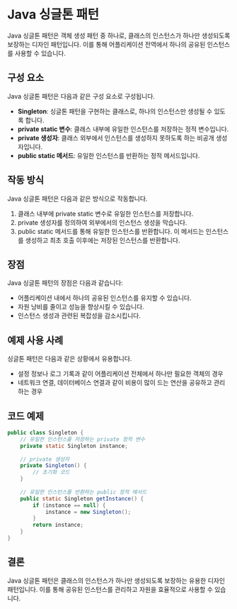 # Java 싱글톤 패턴

Java 싱글톤 패턴은 객체 생성 패턴 중 하나로, 클래스의 인스턴스가 하나만 생성되도록 보장하는 디자인 패턴입니다. 이를 통해 어플리케이션 전역에서 하나의 공유된 인스턴스를 사용할 수 있습니다.

## 구성 요소

Java 싱글톤 패턴은 다음과 같은 구성 요소로 구성됩니다.

- **Singleton**: 싱글톤 패턴을 구현하는 클래스로, 하나의 인스턴스만 생성될 수 있도록 합니다.
- **private static 변수**: 클래스 내부에 유일한 인스턴스를 저장하는 정적 변수입니다.
- **private 생성자**: 클래스 외부에서 인스턴스를 생성하지 못하도록 하는 비공개 생성자입니다.
- **public static 메서드**: 유일한 인스턴스를 반환하는 정적 메서드입니다.

## 작동 방식

Java 싱글톤 패턴은 다음과 같은 방식으로 작동합니다.

1. 클래스 내부에 private static 변수로 유일한 인스턴스를 저장합니다.
2. private 생성자를 정의하여 외부에서의 인스턴스 생성을 막습니다.
3. public static 메서드를 통해 유일한 인스턴스를 반환합니다. 이 메서드는 인스턴스를 생성하고 최초 호출 이후에는 저장된 인스턴스를 반환합니다.

## 장점

Java 싱글톤 패턴의 장점은 다음과 같습니다:

- 어플리케이션 내에서 하나의 공유된 인스턴스를 유지할 수 있습니다.
- 자원 낭비를 줄이고 성능을 향상시킬 수 있습니다.
- 인스턴스 생성과 관련된 복잡성을 감소시킵니다.

## 예제 사용 사례

싱글톤 패턴은 다음과 같은 상황에서 유용합니다.

- 설정 정보나 로그 기록과 같이 어플리케이션 전체에서 하나만 필요한 객체의 경우
- 네트워크 연결, 데이터베이스 연결과 같이 비용이 많이 드는 연산을 공유하고 관리하는 경우

## 코드 예제

```java
public class Singleton {
    // 유일한 인스턴스를 저장하는 private 정적 변수
    private static Singleton instance;
    
    // private 생성자
    private Singleton() {
        // 초기화 코드
    }
    
    // 유일한 인스턴스를 반환하는 public 정적 메서드
    public static Singleton getInstance() {
        if (instance == null) {
            instance = new Singleton();
        }
        return instance;
    }
}
```

## 결론

Java 싱글톤 패턴은 클래스의 인스턴스가 하나만 생성되도록 보장하는 유용한 디자인 패턴입니다. 이를 통해 공유된 인스턴스를 관리하고 자원을 효율적으로 사용할 수 있습니다.
